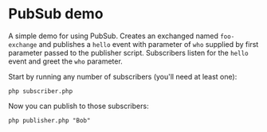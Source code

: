 # PubSub demo
A simple demo for using PubSub. Creates an exchanged named `foo-exchange` and publishes a `hello` event with parameter of `who` supplied by first parameter passed to the publisher script.
Subscribers listen for the `hello` event and greet the `who` parameter.


Start by running any number of subscribers (you'll need at least one):

    php subscriber.php

Now you can publish to those subscribers:

    php publisher.php "Bob"

